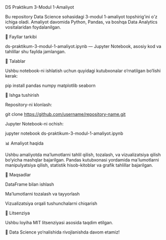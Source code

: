 DS Praktikum 3-Modul 1-Amaliyot

Bu repository Data Science sohasidagi 3-modul 1-amaliyot topshirig'ini o'z ichiga oladi. Amaliyot davomida Python, Pandas, va boshqa Data Analytics vositalaridan foydalanilgan.

📂 Fayllar tarkibi

ds-praktikum-3-modul-1-amaliyot.ipynb — Jupyter Notebook, asosiy kod va tahlillar shu faylda jamlangan.

📌 Talablar

Ushbu notebook-ni ishlatish uchun quyidagi kutubxonalar o‘rnatilgan bo‘lishi kerak:

pip install pandas numpy matplotlib seaborn

🚀 Ishga tushirish

Repository-ni klonlash:

git clone https://github.com/username/repository-name.git

Jupyter Notebook-ni ochish:

jupyter notebook ds-praktikum-3-modul-1-amaliyot.ipynb

📊 Amaliyot haqida

Ushbu amaliyotda ma’lumotlarni tahlil qilish, tozalash, va vizualizatsiya qilish bo‘yicha mashqlar bajarilgan. Pandas kutubxonasi yordamida ma'lumotlarni manipulyatsiya qilish, statistik hisob-kitoblar va grafik tahlillar bajarilgan.

🎯 Maqsadlar

DataFrame bilan ishlash

Ma’lumotlarni tozalash va tayyorlash

Vizualizatsiya orqali tushunchalarni chiqarish

📜 Litsenziya

Ushbu loyiha MIT litsenziyasi asosida taqdim etilgan.

🚀 Data Science yo‘nalishida rivojlanishda davom etamiz!

